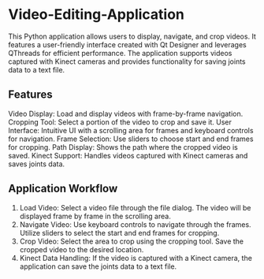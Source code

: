 # Video-Editing-Application
This Python application allows users to display, navigate, and crop videos. It features a user-friendly interface created with Qt Designer and leverages QThreads for efficient performance. The application supports videos captured with Kinect cameras and provides functionality for saving joints data to a text file.

## Features
Video Display: Load and display videos with frame-by-frame navigation.
Cropping Tool: Select a portion of the video to crop and save it.
User Interface: Intuitive UI with a scrolling area for frames and keyboard controls for navigation.
Frame Selection: Use sliders to choose start and end frames for cropping.
Path Display: Shows the path where the cropped video is saved.
Kinect Support: Handles videos captured with Kinect cameras and saves joints data.

## Application Workflow
1. Load Video:
Select a video file through the file dialog.
The video will be displayed frame by frame in the scrolling area.
2. Navigate Video:
Use keyboard controls to navigate through the frames.
Utilize sliders to select the start and end frames for cropping.
3. Crop Video:
Select the area to crop using the cropping tool.
Save the cropped video to the desired location.
3. Kinect Data Handling:
If the video is captured with a Kinect camera, the application can save the joints data to a text file.